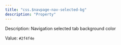 ```yaml
---
title: "css.$navpage-nav-selected-bg"
description: "Property"
---
```


Description: Navigation selected tab background color

Value: `#2f4f4e`